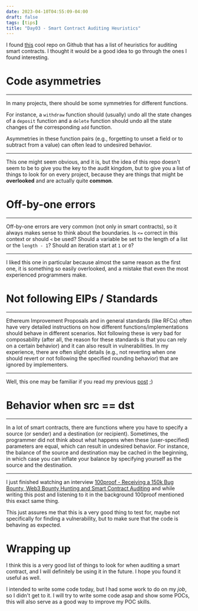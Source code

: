 ```yaml
---
date: 2023-04-10T04:55:09-04:00
draft: false
tags: [tips]
title: "Day03 - Smart Contract Auditing Heuristics"
---
```


I found [this](https://github.com/OpenCoreCH/smart-contract-auditing-heuristics) cool repo on Github that has a list of heuristics for auditing smart contracts. I thought it would be a good idea to go through the ones I found interesting.

# Code asymmetries

---
In many projects, there should be some symmetries for different functions.

For instance, a `withdraw` function should (usually) undo all the state changes of a `deposit` function and a `delete` function should undo all the state changes of the corresponding `add` function.

Asymmetries in these function pairs (e.g., forgetting to unset a field or to subtract from a value) can often lead to undesired behavior.

---

This one might seem obvious, and it is, but the idea of this repo doesn't seem to be to give you the key to the audit kingdom, but to give you a list of things to look for on every project, because they are things that might be **overlooked** and are actually quite **common**.

# Off-by-one errors

---
Off-by-one errors are very common (not only in smart contracts), so it always makes sense to think about the boundaries. Is `<=` correct in this context or should `<` be used? Should a variable be set to the length of a list or the `length - 1`? Should an iteration start at `1` or `0`?

---

I liked this one in particular because almost the same reason as the first one, it is something so easily overlooked, and a mistake that even the most experienced programmers make.

# Not following EIPs / Standards

---
Ethereum Improvement Proposals and in general standards (like RFCs) often have very detailed instructions on how different functions/implementations should behave in different scenarios. Not following these is very bad for composability (after all, the reason for these standards is that you can rely on a certain behavior) and it can also result in vulnerabilities. In my experience, there are often slight details (e.g., not reverting when one should revert or not following the specified rounding behavior) that are ignored by implementers.

---

Well, this one may be familiar if you read my previous [post](https://blog.mariodev.xyz/day02/) ;)

# Behavior when src == dst

---
In a lot of smart contracts, there are functions where you have to specify a source (or sender) and a destination (or recipient). Sometimes, the programmer did not think about what happens when these (user-specified) parameters are equal, which can result in undesired behavior. For instance, the balance of the source and destination may be cached in the beginning, in which case you can inflate your balance by specifying yourself as the source and the destination.

---

I just finished watching an interview [100proof - Receiving a 150k Bug Bounty, Web3 Bounty Hunting and Smart Contract Auditing](https://www.youtube.com/watch?v=NEmwfl-zLuw) and while writing this post and listening to it in the background 100proof mentioned this exact same thing.

This just assures me that this is a very good thing to test for, maybe not specifically for finding a vulnerability, but to make sure that the code is behaving as expected.

# Wrapping up

I think this is a very good list of things to look for when auditing a smart contract, and I will definitely be using it in the future. I hope you found it useful as well.

I intended to write some code today, but I had some work to do on my *job*, so I didn't get to it. I will try to write some code asap and show some POCs, this will also serve as a good way to improve my POC skills.